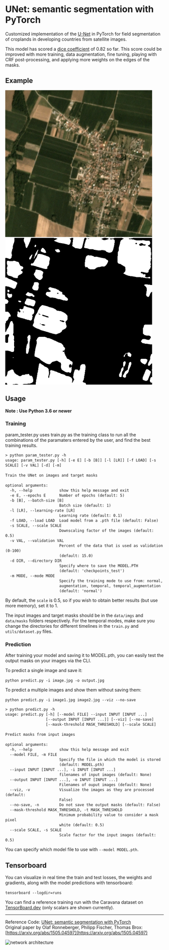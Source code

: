 # UNet: semantic segmentation with PyTorch

Customized implementation of the [U-Net](https://arxiv.org/abs/1505.04597) in PyTorch for field segmentation of croplands in developing countries from satellite images.

This model has scored a [dice coefficient](https://en.wikipedia.org/wiki/S%C3%B8rensen%E2%80%93Dice_coefficient) of 0.82 so far. This score could be improved with more training, data augmentation, fine tuning, playing with CRF post-processing, and applying more weights on the edges of the masks.

## Example
![input a random image in the test dataset](https://github.com/erfan377/Pytorch-UNet/blob/master/ex.jpeg)
![Output for a random image in the test dataset](https://github.com/erfan377/Pytorch-UNet/blob/master/ex_pred.png)

## Usage
**Note : Use Python 3.6 or newer**

### Training
param_tester.py uses train.py as the training class to run all the combinations of the paramaters entered by the user, and find the best training results.

```shell script
> python param_tester.py -h
usage: param_tester.py [-h] [-e E] [-b [B]] [-l [LR]] [-f LOAD] [-s SCALE] [-v VAL] [-d] [-m]

Train the UNet on images and target masks

optional arguments:
  -h, --help            show this help message and exit
  -e E, --epochs E      Number of epochs (default: 5)
  -b [B], --batch-size [B]
                        Batch size (default: 1)
  -l [LR], --learning-rate [LR]
                        Learning rate (default: 0.1)
  -f LOAD, --load LOAD  Load model from a .pth file (default: False)
  -s SCALE, --scale SCALE
                        Downscaling factor of the images (default: 0.5)
  -v VAL, --validation VAL
                        Percent of the data that is used as validation (0-100)
                        (default: 15.0)
  -d DIR, --directory DIR 
                        Specify where to save the MODEL.PTH
                        (default: 'checkpoints_test')
  -m MODE, --mode MODE
                        Specify the training mode to use from: normal, 
                        augmentation, temporal, temporal_augmentation
                        (default: 'normal')

```
By default, the `scale` is 0.5, so if you wish to obtain better results (but use more memory), set it to 1.

The input images and target masks should be in the `data/imgs` and `data/masks` folders respectively. For the temporal modes, make sure you change the directories for different timelines in the `train.py` and `utils/dataset.py` files.


### Prediction

After training your model and saving it to MODEL.pth, you can easily test the output masks on your images via the CLI.

To predict a single image and save it:

`python predict.py -i image.jpg -o output.jpg`

To predict a multiple images and show them without saving them:

`python predict.py -i image1.jpg image2.jpg --viz --no-save`

```shell script
> python predict.py -h
usage: predict.py [-h] [--model FILE] --input INPUT [INPUT ...]
                  [--output INPUT [INPUT ...]] [--viz] [--no-save]
                  [--mask-threshold MASK_THRESHOLD] [--scale SCALE]

Predict masks from input images

optional arguments:
  -h, --help            show this help message and exit
  --model FILE, -m FILE
                        Specify the file in which the model is stored
                        (default: MODEL.pth)
  --input INPUT [INPUT ...], -i INPUT [INPUT ...]
                        filenames of input images (default: None)
  --output INPUT [INPUT ...], -o INPUT [INPUT ...]
                        Filenames of ouput images (default: None)
  --viz, -v             Visualize the images as they are processed (default:
                        False)
  --no-save, -n         Do not save the output masks (default: False)
  --mask-threshold MASK_THRESHOLD, -t MASK_THRESHOLD
                        Minimum probability value to consider a mask pixel
                        white (default: 0.5)
  --scale SCALE, -s SCALE
                        Scale factor for the input images (default: 0.5)
```
You can specify which model file to use with `--model MODEL.pth`.

## Tensorboard
You can visualize in real time the train and test losses, the weights and gradients, along with the model predictions with tensorboard:

`tensorboard --logdir=runs`

You can find a reference training run with the Caravana dataset on [TensorBoard.dev](https://tensorboard.dev/experiment/1m1Ql50MSJixCbG1m9EcDQ/#scalars&_smoothingWeight=0.6) (only scalars are shown currently).

---
Reference Code: [UNet: semantic segmentation with PyTorch](https://github.com/milesial/Pytorch-UNet)  
Original paper by Olaf Ronneberger, Philipp Fischer, Thomas Brox: [https://arxiv.org/abs/1505.04597](https://arxiv.org/abs/1505.04597)

![network architecture](https://i.imgur.com/jeDVpqF.png)
